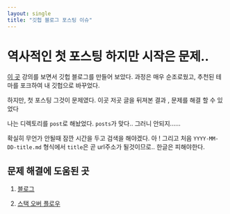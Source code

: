 ```yaml
---
layout: single
title: "깃헙 블로그 포스팅 이슈"
---
```


# 역사적인 첫 포스팅 하지만 시작은 문제..

[이 곳](https://www.youtube.com/watch?v=ACzFIAOsfpM) 강의를 보면서 깃헙 블로그를 만들어 보았다. 과정은 매우 순조로웠고, 추천된 테마를 포크하여 내 깃헙으로 바꾸었다.

하지만, 첫 포스팅 그것이 문제였다. 이곳 저곳 글을 뒤져본 결과 , 문제를 해결 할 수 있었다

나는 디렉토리를 `post`로 해놨었다. `posts`가 맞다.. 그러니 안되지...... 

확실히 무언가 안될때 잠깐 시간을 두고 검색을 해야겠다. 아 ! 그리고 처음 `YYYY-MM-DD-title.md`  형식에서 `title`은 곧 url주소가 될것이므로.. 한글은 피해야한다. 


## 문제 해결에 도움된 곳 

1. [블로그](https://devyuseon.github.io/github%20blog/githubblog-post-not-shown/)

2. [스택 오버 플로우](https://stackoverflow.com/questions/30625044/jekyll-post-not-generated)

